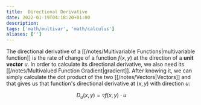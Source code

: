 ```yaml
---
title:  Directional Derivative
date: 2022-01-19T04:18:20+01:00
description: 
tags: ['math/multivar', 'math/calculus']
aliases: ['']
---
```

The directional derivative of a [[/notes/Multivariable Functions|multivariable function]] is the rate of change of a function $f(x,y)$ at the direction of a **unit vector** $u$. In order to calculate its directional derivative, we also need its [[/notes/Multivalued Function Gradient|gradient]]. After knowing it, we can simply calculate the dot product of the two [[/notes/Vectors|Vectors]] and that gives us that function's directional derivative at $(x,y)$ with direction $u$:

$$D_u(x,y) = \triangledown f(x,y) \cdot u$$